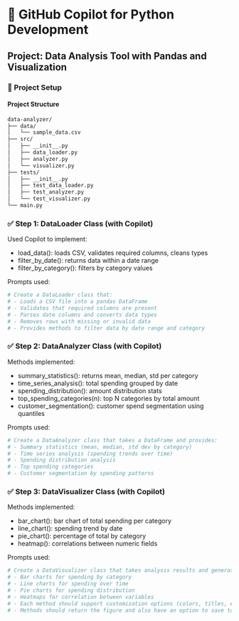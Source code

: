 # 🧠 GitHub Copilot for Python Development

## Project: Data Analysis Tool with Pandas and Visualization

### 🧪 Project Setup

#### Project Structure
```bash
data-analyzer/
├── data/
│   └── sample_data.csv
├── src/
│   ├── __init__.py
│   ├── data_loader.py
│   ├── analyzer.py
│   └── visualizer.py
├── tests/
│   ├── __init__.py
│   ├── test_data_loader.py
│   ├── test_analyzer.py
│   └── test_visualizer.py
└── main.py
```

### ✅ Step 1: DataLoader Class (with Copilot)

Used Copilot to implement:

- load_data(): loads CSV, validates required columns, cleans types
- filter_by_date(): returns data within a date range
- filter_by_category(): filters by category values

Prompts used:
```python
# Create a DataLoader class that:
# - Loads a CSV file into a pandas DataFrame
# - Validates that required columns are present
# - Parses date columns and converts data types
# - Removes rows with missing or invalid data
# - Provides methods to filter data by date range and category
```
### ✅ Step 2: DataAnalyzer Class (with Copilot)

Methods implemented:
- summary_statistics(): returns mean, median, std per category
- time_series_analysis(): total spending grouped by date
- spending_distribution(): amount distribution stats
- top_spending_categories(n): top N categories by total amount
- customer_segmentation(): customer spend segmentation using quantiles

Prompts used:
```python
# Create a DataAnalyzer class that takes a DataFrame and provides:
# - Summary statistics (mean, median, std dev by category)
# - Time series analysis (spending trends over time)
# - Spending distribution analysis
# - Top spending categories
# - Customer segmentation by spending patterns
```
### ✅ Step 3: DataVisualizer Class (with Copilot)

Methods implemented:
- bar_chart(): bar chart of total spending per category
- line_chart(): spending trend by date
- pie_chart(): percentage of total by category
- heatmap(): correlations between numeric fields

Prompts used:
```python
# Create a DataVisualizer class that takes analysis results and generates:
# - Bar charts for spending by category
# - Line charts for spending over time
# - Pie charts for spending distribution
# - Heatmaps for correlation between variables
# - Each method should support customization options (colors, titles, etc.)
# - Methods should return the figure and also have an option to save to file
```


